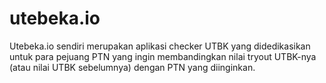 # utebeka.io
Utebeka.io sendiri merupakan aplikasi checker UTBK yang didedikasikan untuk para pejuang PTN yang ingin membandingkan nilai tryout UTBK-nya (atau nilai UTBK sebelumnya) dengan PTN yang diinginkan. 
